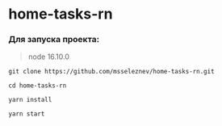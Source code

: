 # home-tasks-rn
### Для запуска проекта:
> node 16.10.0
```
git clone https://github.com/msseleznev/home-tasks-rn.git
```
```
cd home-tasks-rn
```
```
yarn install
```

```
yarn start
```
